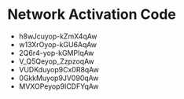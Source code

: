# Network Activation Code
* h8wJcuyop-kZmX4qAw
* w13XrOyop-kGU6AqAw
* 2Q6r4-yop-kGMPIqAw
* V_Q5Qeyop_ZzpzoqAw
* VUDKduyop9Cx0R8qAw
* 0GkkMuyop9JV090qAw
* MVXOPeyop9ICDFYqAw